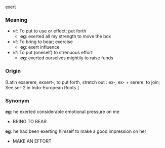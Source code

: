 exert
### Meaning
+ _vt_: To put to use or effect; put forth
	+ __eg__: exerted all my strength to move the box
+ _vt_: To bring to bear; exercise
	+ __eg__: exert influence
+ _vt_: To put (oneself) to strenuous effort
	+ __eg__: exerted ourselves mightily to raise funds

### Origin

[Latin exserere, exsert-, to put forth, stretch out : ex-, ex- + serere, to join; See ser-2 in Indo-European Roots.]

### Synonym

__eg__: he exerted considerable emotional pressure on me

+ BRING TO BEAR

__eg__: he had been exerting himself to make a good impression on her

+ MAKE AN EFFORT


